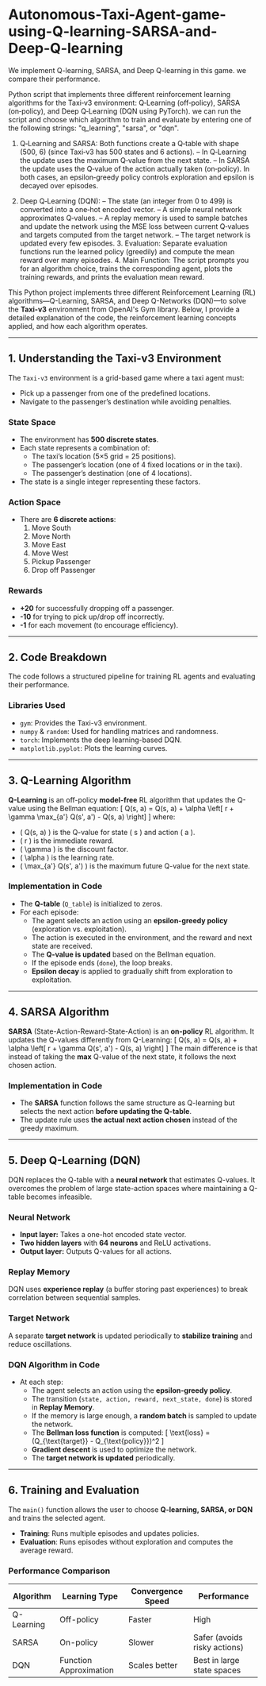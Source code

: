 # Autonomous-Taxi-Agent-game-using-Q-learning-SARSA-and-Deep-Q-learning
We implement Q-learning, SARSA, and Deep Q-learning in this game. we compare their performance.



Python script that implements three different reinforcement learning algorithms for the Taxi‑v3 environment: Q‑Learning (off‑policy), SARSA (on‑policy), and Deep Q‑Learning (DQN using PyTorch). we can run the script and choose which algorithm to train and evaluate by entering one of the following strings: "q_learning", "sarsa", or "dqn".


   1. Q‑Learning and SARSA:
Both functions create a Q‑table with shape (500, 6) (since Taxi‑v3 has 500 states and 6 actions).
– In Q‑Learning the update uses the maximum Q‑value from the next state.
– In SARSA the update uses the Q‑value of the action actually taken (on‑policy).
In both cases, an epsilon‑greedy policy controls exploration and epsilon is decayed over episodes.

 2. Deep Q‑Learning (DQN):
– The state (an integer from 0 to 499) is converted into a one‑hot encoded vector.
– A simple neural network approximates Q‑values.
– A replay memory is used to sample batches and update the network using the MSE loss between current Q‑values and targets computed from the target network.
– The target network is updated every few episodes.
	3. Evaluation:
Separate evaluation functions run the learned policy (greedily) and compute the mean reward over many episodes.
	4. Main Function:
The script prompts you for an algorithm choice, trains the corresponding agent, plots the training rewards, and prints the evaluation mean reward.





This Python project implements three different Reinforcement Learning (RL) algorithms—Q-Learning, SARSA, and Deep Q-Networks (DQN)—to solve the **Taxi-v3** environment from OpenAI's Gym library. Below, I provide a detailed explanation of the code, the reinforcement learning concepts applied, and how each algorithm operates.

---

## **1. Understanding the Taxi-v3 Environment**
The `Taxi-v3` environment is a grid-based game where a taxi agent must:
- Pick up a passenger from one of the predefined locations.
- Navigate to the passenger’s destination while avoiding penalties.

### **State Space**
- The environment has **500 discrete states**. 
- Each state represents a combination of:
  - The taxi’s location (5×5 grid = 25 positions).
  - The passenger’s location (one of 4 fixed locations or in the taxi).
  - The passenger’s destination (one of 4 locations).
- The state is a single integer representing these factors.

### **Action Space**
- There are **6 discrete actions**:
  1. Move South
  2. Move North
  3. Move East
  4. Move West
  5. Pickup Passenger
  6. Drop off Passenger

### **Rewards**
- **+20** for successfully dropping off a passenger.
- **-10** for trying to pick up/drop off incorrectly.
- **-1** for each movement (to encourage efficiency).

---

## **2. Code Breakdown**
The code follows a structured pipeline for training RL agents and evaluating their performance.

### **Libraries Used**
- `gym`: Provides the Taxi-v3 environment.
- `numpy` & `random`: Used for handling matrices and randomness.
- `torch`: Implements the deep learning-based DQN.
- `matplotlib.pyplot`: Plots the learning curves.

---

## **3. Q-Learning Algorithm**
**Q-Learning** is an off-policy **model-free** RL algorithm that updates the Q-value using the Bellman equation:
\[
Q(s, a) = Q(s, a) + \alpha \left[ r + \gamma \max_{a'} Q(s', a') - Q(s, a) \right]
\]
where:
- \( Q(s, a) \) is the Q-value for state \( s \) and action \( a \).
- \( r \) is the immediate reward.
- \( \gamma \) is the discount factor.
- \( \alpha \) is the learning rate.
- \( \max_{a'} Q(s', a') \) is the maximum future Q-value for the next state.

### **Implementation in Code**
- The **Q-table** (`Q_table`) is initialized to zeros.
- For each episode:
  - The agent selects an action using an **epsilon-greedy policy** (exploration vs. exploitation).
  - The action is executed in the environment, and the reward and next state are received.
  - The **Q-value is updated** based on the Bellman equation.
  - If the episode ends (`done`), the loop breaks.
  - **Epsilon decay** is applied to gradually shift from exploration to exploitation.

---

## **4. SARSA Algorithm**
**SARSA** (State-Action-Reward-State-Action) is an **on-policy** RL algorithm. It updates the Q-values differently from Q-Learning:
\[
Q(s, a) = Q(s, a) + \alpha \left[ r + \gamma Q(s', a') - Q(s, a) \right]
\]
The main difference is that instead of taking the **max** Q-value of the next state, it follows the next chosen action.

### **Implementation in Code**
- The **SARSA** function follows the same structure as Q-learning but selects the next action **before updating the Q-table**.
- The update rule uses **the actual next action chosen** instead of the greedy maximum.

---

## **5. Deep Q-Learning (DQN)**
DQN replaces the Q-table with a **neural network** that estimates Q-values. It overcomes the problem of large state-action spaces where maintaining a Q-table becomes infeasible.

### **Neural Network**
- **Input layer:** Takes a one-hot encoded state vector.
- **Two hidden layers** with **64 neurons** and ReLU activations.
- **Output layer:** Outputs Q-values for all actions.

### **Replay Memory**
DQN uses **experience replay** (a buffer storing past experiences) to break correlation between sequential samples.

### **Target Network**
A separate **target network** is updated periodically to **stabilize training** and reduce oscillations.

### **DQN Algorithm in Code**
- At each step:
  - The agent selects an action using the **epsilon-greedy policy**.
  - The transition (`state, action, reward, next_state, done`) is stored in **Replay Memory**.
  - If the memory is large enough, a **random batch** is sampled to update the network.
  - The **Bellman loss function** is computed:
    \[
    \text{loss} = (Q_{\text{target}} - Q_{\text{policy}})^2
    \]
  - **Gradient descent** is used to optimize the network.
  - The **target network is updated** periodically.

---

## **6. Training and Evaluation**
The `main()` function allows the user to choose **Q-learning, SARSA, or DQN** and trains the selected agent.

- **Training**: Runs multiple episodes and updates policies.
- **Evaluation**: Runs episodes without exploration and computes the average reward.

### **Performance Comparison**
| Algorithm | Learning Type | Convergence Speed | Performance |
|-----------|--------------|-------------------|-------------|
| Q-Learning | Off-policy | Faster | High |
| SARSA | On-policy | Slower | Safer (avoids risky actions) |
| DQN | Function Approximation | Scales better | Best in large state spaces |


